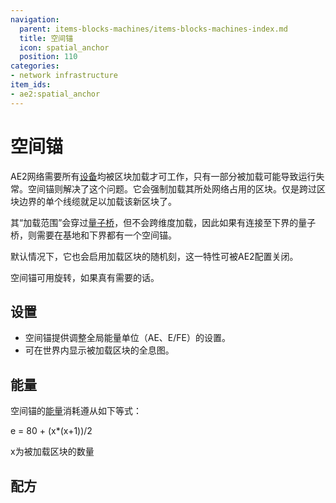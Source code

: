 ```yaml
---
navigation:
  parent: items-blocks-machines/items-blocks-machines-index.md
  title: 空间锚
  icon: spatial_anchor
  position: 110
categories:
- network infrastructure
item_ids:
- ae2:spatial_anchor
---
```


# 空间锚

<BlockImage id="spatial_anchor" p:powered="true" scale="8"/>

AE2网络需要所有[设备](../ae2-mechanics/devices.md)均被区块加载才可工作，只有一部分被加载可能导致运行失常。空间锚则解决了这个问题。它会强制加载其所处网络占用的区块。仅是跨过区块边界的单个线缆就足以加载该新区块了。

其“加载范围”会穿过[量子桥](quantum_bridge.md)，但不会跨维度加载，因此如果有连接至下界的量子桥，则需要在基地和下界都有一个空间锚。

默认情况下，它也会启用加载区块的随机刻，这一特性可被AE2配置关闭。

空间锚可用<ItemLink id="certus_quartz_wrench" />旋转，如果真有需要的话。

## 设置

*   空间锚提供调整全局能量单位（AE、E/FE）的设置。
*   可在世界内显示被加载区块的全息图。

## 能量

空间锚的[能量](../ae2-mechanics/energy.md)消耗遵从如下等式：

e = 80 + (x\*(x+1))/2

x为被加载区块的数量

## 配方

<RecipeFor id="spatial_anchor" />
